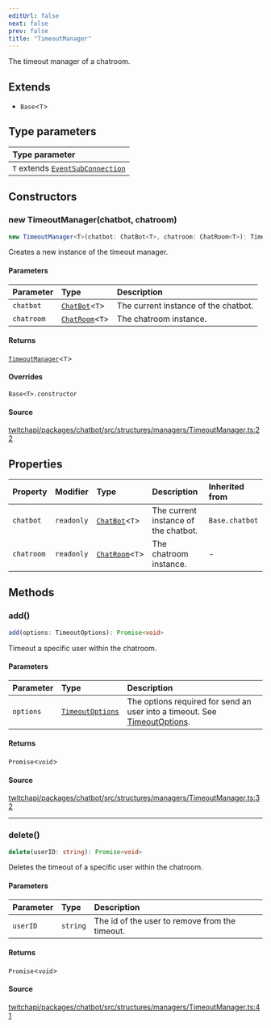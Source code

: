 ```yaml
---
editUrl: false
next: false
prev: false
title: "TimeoutManager"
---
```


The timeout manager of a chatroom.

## Extends

- `Base`\<`T`\>

## Type parameters

| Type parameter |
| :------ |
| `T` extends [`EventSubConnection`](/api/chatbot/enumerations/eventsubconnection/) |

## Constructors

### new TimeoutManager(chatbot, chatroom)

```ts
new TimeoutManager<T>(chatbot: ChatBot<T>, chatroom: ChatRoom<T>): TimeoutManager<T>
```

Creates a new instance of the timeout manager.

#### Parameters

| Parameter | Type | Description |
| :------ | :------ | :------ |
| `chatbot` | [`ChatBot`](/api/chatbot/classes/chatbot/)\<`T`\> | The current instance of the chatbot. |
| `chatroom` | [`ChatRoom`](/api/chatbot/classes/chatroom/)\<`T`\> | The chatroom instance. |

#### Returns

[`TimeoutManager`](/api/chatbot/classes/timeoutmanager/)\<`T`\>

#### Overrides

`Base<T>.constructor`

#### Source

[twitchapi/packages/chatbot/src/structures/managers/TimeoutManager.ts:22](https://github.com/pablornc/twitchapi//blob/3baa008ac8be1133cbb9253985d5d4cd48b4e780/packages/chatbot/src/structures/managers/TimeoutManager.ts#L22)

## Properties

| Property | Modifier | Type | Description | Inherited from |
| :------ | :------ | :------ | :------ | :------ |
| `chatbot` | `readonly` | [`ChatBot`](/api/chatbot/classes/chatbot/)\<`T`\> | The current instance of the chatbot. | `Base.chatbot` |
| `chatroom` | `readonly` | [`ChatRoom`](/api/chatbot/classes/chatroom/)\<`T`\> | The chatroom instance. | - |

## Methods

### add()

```ts
add(options: TimeoutOptions): Promise<void>
```

Timeout a specific user within the chatroom.

#### Parameters

| Parameter | Type | Description |
| :------ | :------ | :------ |
| `options` | [`TimeoutOptions`](/api/chatbot/interfaces/timeoutoptions/) | The options required for send an user into a timeout. See [TimeoutOptions](../../api/chatbot/interfaces/timeoutoptions). |

#### Returns

`Promise`\<`void`\>

#### Source

[twitchapi/packages/chatbot/src/structures/managers/TimeoutManager.ts:32](https://github.com/pablornc/twitchapi//blob/3baa008ac8be1133cbb9253985d5d4cd48b4e780/packages/chatbot/src/structures/managers/TimeoutManager.ts#L32)

***

### delete()

```ts
delete(userID: string): Promise<void>
```

Deletes the timeout of a specific user within the chatroom.

#### Parameters

| Parameter | Type | Description |
| :------ | :------ | :------ |
| `userID` | `string` | The id of the user to remove from the timeout. |

#### Returns

`Promise`\<`void`\>

#### Source

[twitchapi/packages/chatbot/src/structures/managers/TimeoutManager.ts:41](https://github.com/pablornc/twitchapi//blob/3baa008ac8be1133cbb9253985d5d4cd48b4e780/packages/chatbot/src/structures/managers/TimeoutManager.ts#L41)
